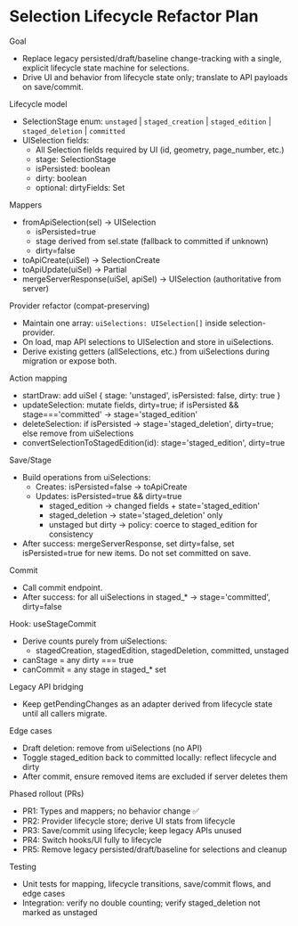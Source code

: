 # Selection Lifecycle Refactor Plan

Goal
- Replace legacy persisted/draft/baseline change-tracking with a single, explicit lifecycle state machine for selections.
- Drive UI and behavior from lifecycle state only; translate to API payloads on save/commit.

Lifecycle model
- SelectionStage enum: `unstaged` | `staged_creation` | `staged_edition` | `staged_deletion` | `committed`
- UISelection fields:
  - All Selection fields required by UI (id, geometry, page_number, etc.)
  - stage: SelectionStage
  - isPersisted: boolean
  - dirty: boolean
  - optional: dirtyFields: Set<string>

Mappers
- fromApiSelection(sel) -> UISelection
  - isPersisted=true
  - stage derived from sel.state (fallback to committed if unknown)
  - dirty=false
- toApiCreate(uiSel) -> SelectionCreate
- toApiUpdate(uiSel) -> Partial<Selection>
- mergeServerResponse(uiSel, apiSel) -> UISelection (authoritative from server)

Provider refactor (compat-preserving)
- Maintain one array: `uiSelections: UISelection[]` inside selection-provider.
- On load, map API selections to UISelection and store in uiSelections.
- Derive existing getters (allSelections, etc.) from uiSelections during migration or expose both.

Action mapping
- startDraw: add uiSel { stage: 'unstaged', isPersisted: false, dirty: true }
- updateSelection: mutate fields, dirty=true; if isPersisted && stage==='committed' -> stage='staged_edition'
- deleteSelection: if isPersisted -> stage='staged_deletion', dirty=true; else remove from uiSelections
- convertSelectionToStagedEdition(id): stage='staged_edition', dirty=true

Save/Stage
- Build operations from uiSelections:
  - Creates: isPersisted=false -> toApiCreate
  - Updates: isPersisted=true && dirty=true
    - staged_edition -> changed fields + state='staged_edition'
    - staged_deletion -> state='staged_deletion' only
    - unstaged but dirty -> policy: coerce to staged_edition for consistency
- After success: mergeServerResponse, set dirty=false, set isPersisted=true for new items. Do not set committed on save.

Commit
- Call commit endpoint.
- After success: for all uiSelections in staged_* -> stage='committed', dirty=false

Hook: useStageCommit
- Derive counts purely from uiSelections:
  - stagedCreation, stagedEdition, stagedDeletion, committed, unstaged
- canStage = any dirty === true
- canCommit = any stage in staged_* set

Legacy API bridging
- Keep getPendingChanges as an adapter derived from lifecycle state until all callers migrate.

Edge cases
- Draft deletion: remove from uiSelections (no API)
- Toggle staged_edition back to committed locally: reflect lifecycle and dirty
- After commit, ensure removed items are excluded if server deletes them

Phased rollout (PRs)
- PR1: Types and mappers; no behavior change ✅
- PR2: Provider lifecycle store; derive UI stats from lifecycle
- PR3: Save/commit using lifecycle; keep legacy APIs unused
- PR4: Switch hooks/UI fully to lifecycle
- PR5: Remove legacy persisted/draft/baseline for selections and cleanup

Testing
- Unit tests for mapping, lifecycle transitions, save/commit flows, and edge cases
- Integration: verify no double counting; verify staged_deletion not marked as unstaged

